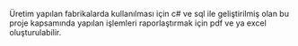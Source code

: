 Üretim yapılan fabrikalarda kullanılması için c# ve sql ile geliştirilmiş olan bu proje kapsamında yapılan işlemleri raporlaştırmak için pdf ve ya excel oluşturulabilir.
